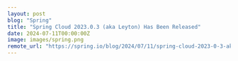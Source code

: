 ```yaml
---
layout: post
blog: "Spring"
title: "Spring Cloud 2023.0.3 (aka Leyton) Has Been Released"
date: 2024-07-11T00:00:00Z
image: images/spring.png
remote_url: "https://spring.io/blog/2024/07/11/spring-cloud-2023-0-3-aka-leyton-has-been-released"
---
```

